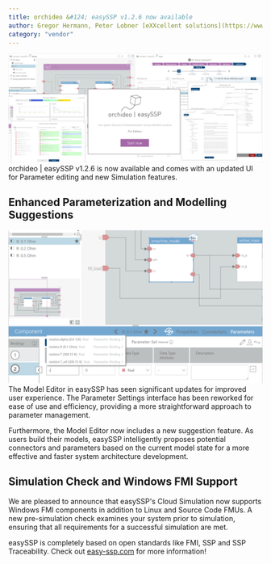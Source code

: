 ```yaml
---
title: orchideo &#124; easySSP v1.2.6 now available
author: Gregor Hermann, Peter Lobner [eXXcellent solutions](https://www.exxcellent.de/)
category: "vendor"
---
```

![alt text](easySSP-newsletter.png 'orchideo &#124; easySSP v1.2.6')
orchideo &#124; easySSP v1.2.6 is now available and comes with an updated UI for Parameter editing and new Simulation features.

## Enhanced Parameterization and Modelling Suggestions

![alt text](parameter_ui_update.png 'New easySSP Process Edition')
The Model Editor in easySSP has seen significant updates for improved user experience. The Parameter Settings interface has been reworked for ease of use and efficiency, providing a more straightforward approach to parameter management.

Furthermore, the Model Editor now includes a new suggestion feature. As users build their models, easySSP intelligently proposes potential connectors and parameters based on the current model state for a  more effective and faster system architecture development. 

## Simulation Check and Windows FMI Support
We are pleased to announce that easySSP's Cloud Simulation now supports Windows FMI components in addition to Linux and Source Code FMUs. A new pre-simulation check examines your system prior to simulation, ensuring that all requirements for a successful simulation are met.

easySSP is completely based on open standards like FMI, SSP and SSP Traceability. Check out [easy-ssp.com](https://easy-ssp.com) for more information!


